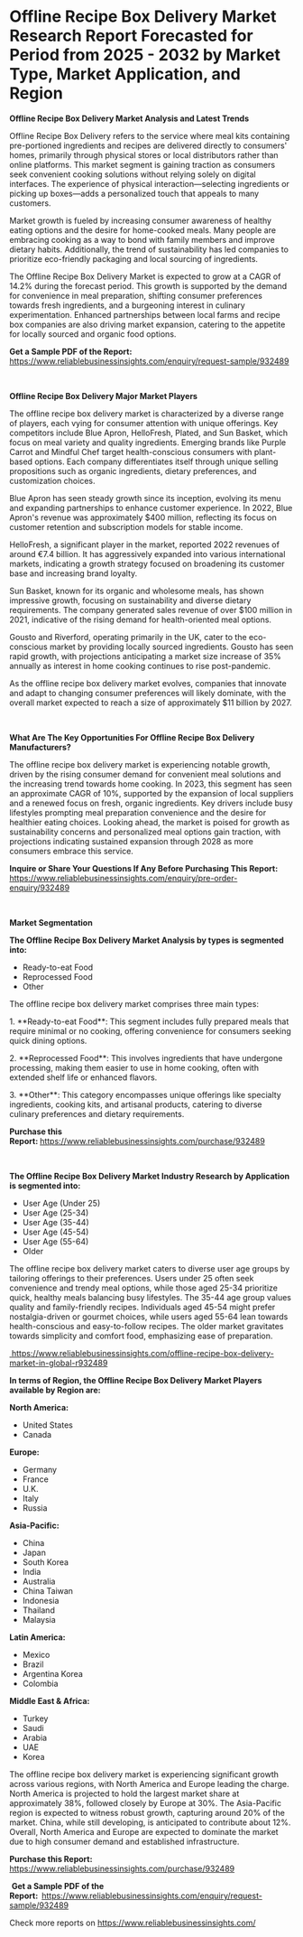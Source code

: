 <p><h1>Offline Recipe Box Delivery Market Research Report Forecasted for Period from 2025 -  2032 by Market Type, Market Application, and Region</h1></p><p><strong>Offline Recipe Box Delivery Market Analysis and Latest Trends</strong></p>
<p><p>Offline Recipe Box Delivery refers to the service where meal kits containing pre-portioned ingredients and recipes are delivered directly to consumers' homes, primarily through physical stores or local distributors rather than online platforms. This market segment is gaining traction as consumers seek convenient cooking solutions without relying solely on digital interfaces. The experience of physical interaction—selecting ingredients or picking up boxes—adds a personalized touch that appeals to many customers.</p><p>Market growth is fueled by increasing consumer awareness of healthy eating options and the desire for home-cooked meals. Many people are embracing cooking as a way to bond with family members and improve dietary habits. Additionally, the trend of sustainability has led companies to prioritize eco-friendly packaging and local sourcing of ingredients.</p><p>The Offline Recipe Box Delivery Market is expected to grow at a CAGR of 14.2% during the forecast period. This growth is supported by the demand for convenience in meal preparation, shifting consumer preferences towards fresh ingredients, and a burgeoning interest in culinary experimentation. Enhanced partnerships between local farms and recipe box companies are also driving market expansion, catering to the appetite for locally sourced and organic food options.</p></p>
<p><strong>Get a Sample PDF of the Report:&nbsp;</strong> <a href="https://www.reliablebusinessinsights.com/enquiry/request-sample/932489?utm_campaign=3360&utm_medium=2&utm_source=Github&utm_content=ia&utm_term=21032025&utm_id=offline-recipe-box-delivery">https://www.reliablebusinessinsights.com/enquiry/request-sample/932489</a></p>
<p>&nbsp;</p>
<p><strong>Offline Recipe Box Delivery Major Market Players</strong></p>
<p><p>The offline recipe box delivery market is characterized by a diverse range of players, each vying for consumer attention with unique offerings. Key competitors include Blue Apron, HelloFresh, Plated, and Sun Basket, which focus on meal variety and quality ingredients. Emerging brands like Purple Carrot and Mindful Chef target health-conscious consumers with plant-based options. Each company differentiates itself through unique selling propositions such as organic ingredients, dietary preferences, and customization choices.</p><p>Blue Apron has seen steady growth since its inception, evolving its menu and expanding partnerships to enhance customer experience. In 2022, Blue Apron's revenue was approximately $400 million, reflecting its focus on customer retention and subscription models for stable income.</p><p>HelloFresh, a significant player in the market, reported 2022 revenues of around €7.4 billion. It has aggressively expanded into various international markets, indicating a growth strategy focused on broadening its customer base and increasing brand loyalty.</p><p>Sun Basket, known for its organic and wholesome meals, has shown impressive growth, focusing on sustainability and diverse dietary requirements. The company generated sales revenue of over $100 million in 2021, indicative of the rising demand for health-oriented meal options.</p><p>Gousto and Riverford, operating primarily in the UK, cater to the eco-conscious market by providing locally sourced ingredients. Gousto has seen rapid growth, with projections anticipating a market size increase of 35% annually as interest in home cooking continues to rise post-pandemic.</p><p>As the offline recipe box delivery market evolves, companies that innovate and adapt to changing consumer preferences will likely dominate, with the overall market expected to reach a size of approximately $11 billion by 2027.</p></p>
<p>&nbsp;</p>
<p><strong>What Are The Key Opportunities For Offline Recipe Box Delivery Manufacturers?</strong></p>
<p><p>The offline recipe box delivery market is experiencing notable growth, driven by the rising consumer demand for convenient meal solutions and the increasing trend towards home cooking. In 2023, this segment has seen an approximate CAGR of 10%, supported by the expansion of local suppliers and a renewed focus on fresh, organic ingredients. Key drivers include busy lifestyles prompting meal preparation convenience and the desire for healthier eating choices. Looking ahead, the market is poised for growth as sustainability concerns and personalized meal options gain traction, with projections indicating sustained expansion through 2028 as more consumers embrace this service.</p></p>
<p><strong>Inquire or Share Your Questions If Any Before Purchasing This Report:</strong> <a href="https://www.reliablebusinessinsights.com/enquiry/pre-order-enquiry/932489?utm_campaign=3360&utm_medium=2&utm_source=Github&utm_content=ia&utm_term=21032025&utm_id=offline-recipe-box-delivery">https://www.reliablebusinessinsights.com/enquiry/pre-order-enquiry/932489</a></p>
<p>&nbsp;</p>
<p><strong>Market Segmentation</strong></p>
<p><strong>The Offline Recipe Box Delivery Market Analysis by types is segmented into:</strong></p>
<p><ul><li>Ready-to-eat Food</li><li>Reprocessed Food</li><li>Other</li></ul></p>
<p><p>The offline recipe box delivery market comprises three main types: </p><p>1. **Ready-to-eat Food**: This segment includes fully prepared meals that require minimal or no cooking, offering convenience for consumers seeking quick dining options. </p><p>2. **Reprocessed Food**: This involves ingredients that have undergone processing, making them easier to use in home cooking, often with extended shelf life or enhanced flavors.</p><p>3. **Other**: This category encompasses unique offerings like specialty ingredients, cooking kits, and artisanal products, catering to diverse culinary preferences and dietary requirements.</p></p>
<p><strong>Purchase this Report:&nbsp;</strong><a href="https://www.reliablebusinessinsights.com/purchase/932489?utm_campaign=3360&utm_medium=2&utm_source=Github&utm_content=ia&utm_term=21032025&utm_id=offline-recipe-box-delivery">https://www.reliablebusinessinsights.com/purchase/932489</a></p>
<p>&nbsp;</p>
<p><strong>The Offline Recipe Box Delivery Market Industry Research by Application is segmented into:</strong></p>
<p><ul><li>User Age (Under 25)</li><li>User Age (25-34)</li><li>User Age (35-44)</li><li>User Age (45-54)</li><li>User Age (55-64)</li><li>Older</li></ul></p>
<p><p>The offline recipe box delivery market caters to diverse user age groups by tailoring offerings to their preferences. Users under 25 often seek convenience and trendy meal options, while those aged 25-34 prioritize quick, healthy meals balancing busy lifestyles. The 35-44 age group values quality and family-friendly recipes. Individuals aged 45-54 might prefer nostalgia-driven or gourmet choices, while users aged 55-64 lean towards health-conscious and easy-to-follow recipes. The older market gravitates towards simplicity and comfort food, emphasizing ease of preparation.</p></p>
<p><a href="https://www.reliablebusinessinsights.com/offline-recipe-box-delivery-market-in-global-r932489?utm_campaign=3360&utm_medium=2&utm_source=Github&utm_content=ia&utm_term=21032025&utm_id=offline-recipe-box-delivery">&nbsp;https://www.reliablebusinessinsights.com/offline-recipe-box-delivery-market-in-global-r932489</a></p>
<p><strong>In terms of Region, the Offline Recipe Box Delivery Market Players available by Region are:</strong></p>
<p>
    <p> <strong> North America: </strong>
        <ul>
            <li>United States</li>
            <li>Canada</li>
        </ul>
        </p> 
    <p> <strong> Europe: </strong>
        <ul>
            <li>Germany</li>
            <li>France</li>
            <li>U.K.</li>
            <li>Italy</li>
            <li>Russia</li>
        </ul>
        </p> 
    <p> <strong> Asia-Pacific: </strong>
        <ul>
            <li>China</li>
            <li>Japan</li>
            <li>South Korea</li>
            <li>India</li>
            <li>Australia</li>
            <li>China Taiwan</li>
            <li>Indonesia</li>
            <li>Thailand</li>
            <li>Malaysia</li>
        </ul>
        </p> 
    <p> <strong> Latin America: </strong>
        <ul>
            <li>Mexico</li>
            <li>Brazil</li>
            <li>Argentina Korea</li>
            <li>Colombia</li>
        </ul>
        </p> 
    <p> <strong> Middle East & Africa: </strong>
        <ul>
            <li>Turkey</li>
            <li>Saudi</li>
            <li>Arabia</li>
            <li>UAE</li>
            <li>Korea</li>
        </ul>
    </p>
    </p>
<p><p>The offline recipe box delivery market is experiencing significant growth across various regions, with North America and Europe leading the charge. North America is projected to hold the largest market share at approximately 38%, followed closely by Europe at 30%. The Asia-Pacific region is expected to witness robust growth, capturing around 20% of the market. China, while still developing, is anticipated to contribute about 12%. Overall, North America and Europe are expected to dominate the market due to high consumer demand and established infrastructure.</p></p>
<p><strong>Purchase this Report: </strong><a href="https://www.reliablebusinessinsights.com/purchase/932489?utm_campaign=3360&utm_medium=2&utm_source=Github&utm_content=ia&utm_term=21032025&utm_id=offline-recipe-box-delivery">https://www.reliablebusinessinsights.com/purchase/932489</a></p>
<p>&nbsp;<strong>Get a Sample PDF of the Report:&nbsp;&nbsp;</strong><a href="https://www.reliablebusinessinsights.com/enquiry/request-sample/932489?utm_campaign=3360&utm_medium=2&utm_source=Github&utm_content=ia&utm_term=21032025&utm_id=offline-recipe-box-delivery">https://www.reliablebusinessinsights.com/enquiry/request-sample/932489</a></p>
<p><strong></strong></p>
<p>Check more reports on <a href="https://www.reliablebusinessinsights.com/?utm_campaign=3360&utm_medium=2&utm_source=Github&utm_content=ia&utm_term=21032025&utm_id=offline-recipe-box-delivery">https://www.reliablebusinessinsights.com/</a></p>